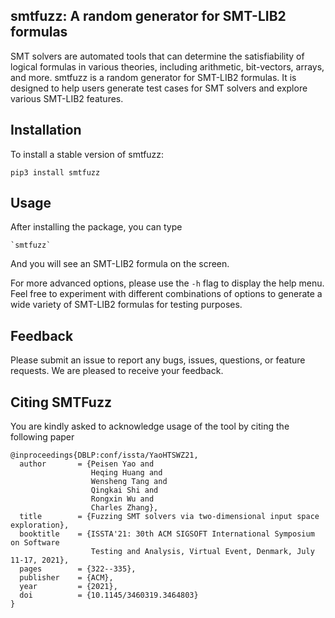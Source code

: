 ## smtfuzz: A random generator for SMT-LIB2 formulas



SMT solvers are automated tools that can determine the satisfiability of logical formulas in various theories, including arithmetic, bit-vectors, arrays, and more.
smtfuzz is a random generator for SMT-LIB2 formulas. It is designed to help users generate test cases for SMT solvers and explore various SMT-LIB2 features.

## Installation

To install a stable version of smtfuzz:
~~~~
pip3 install smtfuzz
~~~~

## Usage
After installing the package, you can type
~~~~
`smtfuzz`
~~~~~
And you will see an SMT-LIB2 formula on the screen.

For more advanced options, please use the `-h` flag to display the help menu.
Feel free to experiment with different combinations of options to generate a wide variety of SMT-LIB2 formulas for testing purposes.

## Feedback

Please submit an issue to report any bugs, issues, questions, or feature requests. We are pleased to receive your 
feedback.


## Citing SMTFuzz
You are kindly asked to acknowledge usage of the tool by citing the following paper

~~~~
@inproceedings{DBLP:conf/issta/YaoHTSWZ21,
  author       = {Peisen Yao and
                  Heqing Huang and
                  Wensheng Tang and
                  Qingkai Shi and
                  Rongxin Wu and
                  Charles Zhang},
  title        = {Fuzzing SMT solvers via two-dimensional input space exploration},
  booktitle    = {ISSTA'21: 30th ACM SIGSOFT International Symposium on Software
                  Testing and Analysis, Virtual Event, Denmark, July 11-17, 2021},
  pages        = {322--335},
  publisher    = {ACM},
  year         = {2021},
  doi          = {10.1145/3460319.3464803}
}
~~~~
